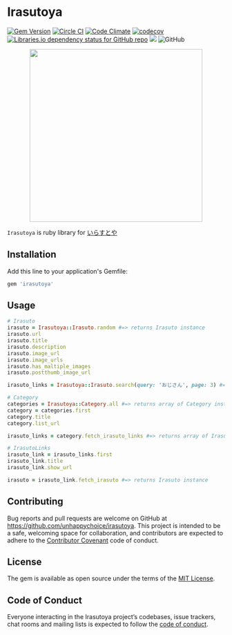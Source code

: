 # Irasutoya

[![Gem Version](https://badge.fury.io/rb/irasutoya.svg)](https://badge.fury.io/rb/irasutoya)
[![Circle CI](https://circleci.com/gh/unhappychoice/irasutoya.svg?style=shield)](https://circleci.com/gh/unhappychoice/irasutoya)
[![Code Climate](https://codeclimate.com/github/unhappychoice/irasutoya/badges/gpa.svg)](https://codeclimate.com/github/unhappychoice/irasutoya)
[![codecov](https://codecov.io/gh/unhappychoice/irasutoya/branch/master/graph/badge.svg)](https://codecov.io/gh/unhappychoice/irasutoya)
[![Libraries.io dependency status for GitHub repo](https://img.shields.io/librariesio/github/unhappychoice/irasutoya.svg)](https://libraries.io/github/unhappychoice/irasutoya)
![](http://ruby-gem-downloads-badge.herokuapp.com/irasutoya?type=total)
![GitHub](https://img.shields.io/github/license/unhappychoice/irasutoya.svg)

<p align="center">
  <img src="https://1.bp.blogspot.com/-QU1PrEXerMg/XWS5ZxD-tsI/AAAAAAABUR4/1EuTP776BowewKdMAgnAUpUB5m3O7ve-ACLcBGAs/s1600/computer_screen_programming.png" width="400"/>
</p>

`Irasutoya` is ruby library for [いらすとや](https://www.irasutoya.com)

## Installation

Add this line to your application's Gemfile:

```ruby
gem 'irasutoya'
```
## Usage

```ruby
# Irasuto
irasuto = Irasutoya::Irasuto.random #=> returns Irasuto instance
irasuto.url
irasuto.title
irasuto.description
irasuto.image_url
irasuto.image_urls
irasuto.has_maltiple_images
irasuto.postthumb_image_url

irasuto_links = Irasutoya::Irasuto.search(query: 'おじさん', page: 3) #=> returns array of IrasutoLink instance

# Category
categories = Irasutoya::Category.all #=> returns array of Category instance
category = categories.first
category.title
category.list_url

irasuto_links = category.fetch_irasuto_links #=> returns array of IrasutoLink instance

# IrasutoLinks
irasuto_link = irasuto_links.first
irasuto_link.title
irasuto_link.show_url

irasuto = irasuto_link.fetch_irasuto #=> returns Irasuto instance
```

## Contributing

Bug reports and pull requests are welcome on GitHub at https://github.com/unhappychoice/irasutoya. This project is intended to be a safe, welcoming space for collaboration, and contributors are expected to adhere to the [Contributor Covenant](http://contributor-covenant.org) code of conduct.

## License

The gem is available as open source under the terms of the [MIT License](https://opensource.org/licenses/MIT).

## Code of Conduct

Everyone interacting in the Irasutoya project’s codebases, issue trackers, chat rooms and mailing lists is expected to follow the [code of conduct](https://github.com/unhappychoice/irasutoya/blob/master/CODE_OF_CONDUCT.md).
